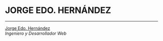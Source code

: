 # JORGE EDO. HERNÁNDEZ

---

[Jorge Edo. Hernández](https://github.com/jorgehernandezch)  
_Ingeniero y Desarrollador Web_
